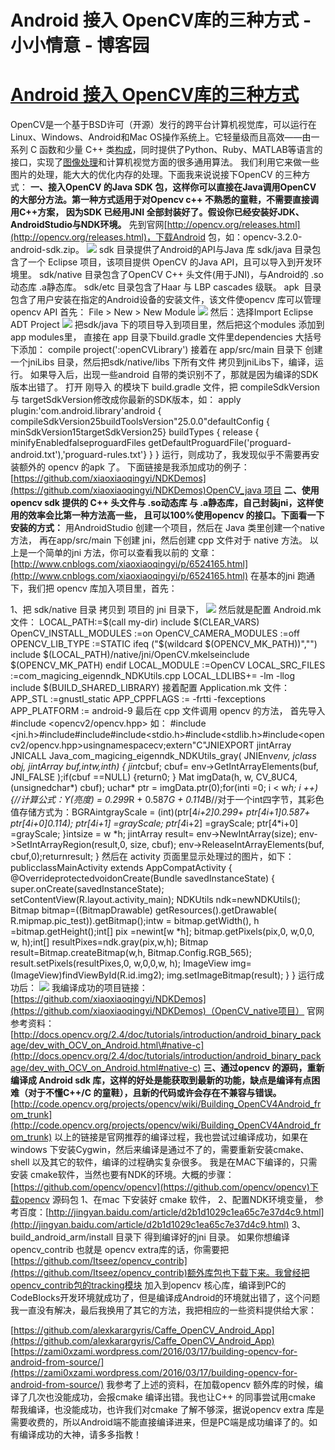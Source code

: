 
# Android 接入 OpenCV库的三种方式 - 小小情意 - 博客园






# [Android 接入 OpenCV库的三种方式](https://www.cnblogs.com/xiaoxiaoqingyi/p/6676096.html)
OpenCV是一个基于BSD许可（开源）发行的跨平台计算机视觉库，可以运行在Linux、Windows、Android和Mac OS操作系统上。它轻量级而且高效——由一系列 C 函数和少量 C++ 类[构成](http://baike.baidu.com/item/%E6%9E%84%E6%88%90/103686)，同时提供了Python、Ruby、MATLAB等语言的接口，实现了[图像处理](http://baike.baidu.com/item/%E5%9B%BE%E5%83%8F%E5%A4%84%E7%90%86)和计算机视觉方面的很多通用算法。
我们利用它来做一些图片的处理，能大大的优化内存的处理。下面我来说说接下OpenCV 的三种方式：
**一、接入OpenCV 的Java SDK 包，这样你可以直接在Java调用OpenCV 的大部分方法。第一种方式适用于对Opencv c++ 不熟悉的童鞋，不需要直接调用C++方案， 因为SDK 已经用JNI 全部封装好了。假设你已经安装好JDK、AndroidStudio与NDK环境。**
先到官网[http://opencv.org/releases.html](http://opencv.org/releases.html)，下载Android 包，如：opencv-3.2.0-android-sdk.zip。
![](https://images2015.cnblogs.com/blog/804587/201704/804587-20170406232859878-1928460285.png)
sdk 目录提供了Android的API与Java 库
sdk/java 目录包含了一个 Eclipse 项目，该项目提供 OpenCV 的Java API，且可以导入到开发环境里。
sdk/native 目录包含了OpenCV C++ 头文件(用于JNI)，与Android的 .so动态库 .a静态库。
sdk/etc 目录包含了Haar 与 LBP cascades 级联。
apk  目录包含了用户安装在指定的Android设备的安装文件，该文件使opencv 库可以管理opencv API
首先： File > New > New Module
![](https://images2015.cnblogs.com/blog/804587/201704/804587-20170406233047238-1707772694.png)
然后：选择Import Eclipse ADT Project
![](https://images2015.cnblogs.com/blog/804587/201704/804587-20170406233213832-1124395592.png)
把sdk/java 下的项目导入到项目里，然后把这个modules 添加到 app modules里，
直接在 app 目录下build.gradle 文件里dependencies 大括号下添加：
compile project(':openCVLibrary')
接着在 app/src/main 目录下 创建一个jniLibs 目录，然后把sdk/native/libs 下所有文件 拷贝到jniLibs下，编译，运行。
如果导入后，出现一些android 自带的类识别不了，那就是因为编译的SDK版本出错了。
打开 刚导入 的模块下 build.gradle 文件，把 compileSdkVersion 与 targetSdkVersion修改成你最新的SDK版本，如：
apply plugin:'com.android.library'android {
    compileSdkVersion25buildToolsVersion"25.0.0"defaultConfig {
        minSdkVersion15targetSdkVersion25}
    buildTypes {
        release {
            minifyEnabledfalseproguardFiles getDefaultProguardFile('proguard-android.txt'),'proguard-rules.txt'}
    }
}
运行，则成功了，我发现似乎不需要再安装额外的 opencv 的apk 了。
下面链接是我添加成功的例子：
[https://github.com/xiaoxiaoqingyi/NDKDemos](https://github.com/xiaoxiaoqingyi/NDKDemos)OpenCV_java 项目
**二、使用opencv sdk 提供的 C++ 头文件与 .so动态库 与 .a静态库，自己封装jni，这样使用的效率会比第一种方法高一些， 且可以100%使用opencv 的接口。下面看一下安装的方式：**
用AndroidStudio 创建一个项目，然后在 Java 类里创建一个native 方法，
再在app/src/main 下创建 jni，然后创建 cpp 文件对于 native 方法。
以上是一个简单的jni 方法，你可以查看我以前的 文章：[http://www.cnblogs.com/xiaoxiaoqingyi/p/6524165.html](http://www.cnblogs.com/xiaoxiaoqingyi/p/6524165.html)
在基本的jni 跑通下，我们把 opencv 库加入项目里，首先：




1、把 sdk/native 目录 拷贝到 项目的 jni 目录下，
![](https://images2015.cnblogs.com/blog/804587/201704/804587-20170406233534644-652375041.png)
然后就是配置 Android.mk文件：
LOCAL_PATH:=$(call my-dir)
include $(CLEAR_VARS)
OpenCV_INSTALL_MODULES :=on
OpenCV_CAMERA_MODULES :=off
OPENCV_LIB_TYPE :=STATIC
ifeq ("$(wildcard $(OPENCV_MK_PATH))","")
include $(LOCAL_PATH)/native/jni/OpenCV.mkelseinclude $(OPENCV_MK_PATH)
endif
LOCAL_MODULE :=OpenCV
LOCAL_SRC_FILES :=com_magicing_eigenndk_NDKUtils.cpp
LOCAL_LDLIBS+=  -lm -llog
include $(BUILD_SHARED_LIBRARY)
接着配置 Application.mk 文件：
APP_STL :=gnustl_static
APP_CPPFLAGS := -frtti -fexceptions
APP_PLATFORM := android-9
最后在 cpp 文件调用 opencv 的方法， 首先导入 \#include <opencv2/opencv.hpp> 如：
\#include <jni.h>\#include<string>\#include<iostream>\#include<stdio.h>\#include<stdlib.h>\#include<opencv2/opencv.hpp>usingnamespacecv;extern"C"JNIEXPORT jintArray JNICALL Java_com_magicing_eigenndk_NDKUtils_gray(
          JNIEnv*env, jclass obj, jintArray buf,intw,inth) {
      jint*cbuf;
      cbuf= env->GetIntArrayElements(buf, JNI_FALSE );if(cbuf ==NULL) {return0;
      }
      Mat imgData(h, w, CV_8UC4, (unsignedchar*) cbuf);
      uchar* ptr = imgData.ptr(0);for(inti =0; i < w*h; i ++){//计算公式：Y(亮度) = 0.299*R + 0.587*G + 0.114*B//对于一个int四字节，其彩色值存储方式为：BGRAintgrayScale = (int)(ptr[4*i+2]*0.299+ ptr[4*i+1]*0.587+ ptr[4*i+0]*0.114);
          ptr[4*i+1] =grayScale;
          ptr[4*i+2] =grayScale;
          ptr[4*i+0] =grayScale;
      }intsize = w *h;
      jintArray result= env->NewIntArray(size);
      env->SetIntArrayRegion(result,0, size, cbuf);
      env->ReleaseIntArrayElements(buf, cbuf,0);returnresult;
  }
然后在 activity 页面里显示处理过的图片，如下：
publicclassMainActivity extends AppCompatActivity {
    @OverrideprotectedvoidonCreate(Bundle savedInstanceState) {
        super.onCreate(savedInstanceState);
        setContentView(R.layout.activity_main);
        NDKUtils ndk=newNDKUtils();
        Bitmap bitmap=((BitmapDrawable) getResources().getDrawable(
                R.mipmap.pic_test)).getBitmap();intw = bitmap.getWidth(), h =bitmap.getHeight();int[] pix =newint[w *h];
        bitmap.getPixels(pix,0, w,0,0, w, h);int[] resultPixes=ndk.gray(pix,w,h);
        Bitmap result=Bitmap.createBitmap(w,h, Bitmap.Config.RGB_565);
        result.setPixels(resultPixes,0, w,0,0,w, h);
        ImageView img=(ImageView)findViewById(R.id.img2);
        img.setImageBitmap(result);
    }
}
运行成功后：
![](https://images2015.cnblogs.com/blog/804587/201704/804587-20170406233938628-1507466963.jpg)
我编译成功的项目链接：
[https://github.com/xiaoxiaoqingyi/NDKDemos](https://github.com/xiaoxiaoqingyi/NDKDemos)（OpenCV_native项目）
官网参考资料：
[http://docs.opencv.org/2.4/doc/tutorials/introduction/android_binary_package/dev_with_OCV_on_Android.html\#native-c](http://docs.opencv.org/2.4/doc/tutorials/introduction/android_binary_package/dev_with_OCV_on_Android.html#native-c)
**三、通过opencv 的源码，重新编译成 Android sdk 库，这样的好处是能获取到最新的功能，缺点是编译有点困难（对于不懂C++/C 的童鞋），且新的代码或许会存在不兼容与错误。**
[http://code.opencv.org/projects/opencv/wiki/Building_OpenCV4Android_from_trunk](http://code.opencv.org/projects/opencv/wiki/Building_OpenCV4Android_from_trunk)
以上的链接是官网推荐的编译过程，我也尝试过编译成功，如果在windows 下安装Cygwin，然后来编译是通过不了的，需要重新安装cmake、shell 以及其它的软件，编译的过程确实复杂很多。
我是在MAC下编译的，只需安装 cmake软件，当然也要有NDK的环境。大概的步骤：
[https://github.com/opencv/opencv](https://github.com/opencv/opencv)下载opencv 源码包
1、在mac 下安装好 cmake 软件，
2、配置NDK环境变量， 参考百度：[http://jingyan.baidu.com/article/d2b1d1029c1ea65c7e37d4c9.html](http://jingyan.baidu.com/article/d2b1d1029c1ea65c7e37d4c9.html)
3、build_android_arm/install 目录下 得到编译好的jni 目录。
如果你想编译 opencv_contrib 也就是 opencv extra库的话，你需要把[https://github.com/Itseez/opencv_contrib](https://github.com/Itseez/opencv_contrib)额外库包也下载下来。我曾经把opencv_contrib包的tracking模块 加入到opencv 核心库，编译到PC的CodeBlocks开发环境就成功了，但是编译成Android的环境就出错了，这个问题我一直没有解决，最后我换用了其它的方法，我把相应的一些资料提供给大家：



[https://github.com/alexkarargyris/Caffe_OpenCV_Android_App](https://github.com/alexkarargyris/Caffe_OpenCV_Android_App)
[https://zami0xzami.wordpress.com/2016/03/17/building-opencv-for-android-from-source/](https://zami0xzami.wordpress.com/2016/03/17/building-opencv-for-android-from-source/)
我参考了上述的资料，在加载opencv 额外库的时候，编译了几次也没能成功，会报cmake 编译出错。我也让C++ 的同事尝试用cmake 帮我编译，也没能成功，也许我们对cmake 了解不够深，据说opencv extra 库是需要收费的，所以Android端不能直接编译进来，但是PC端是成功编译了的。如有编译成功的大神，请多多指教！









